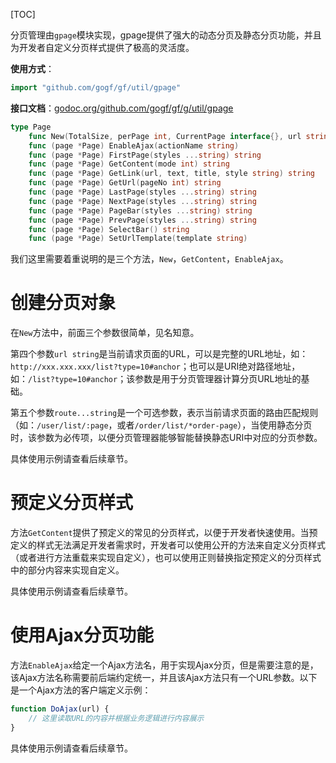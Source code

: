 
[TOC]

分页管理由```gpage```模块实现，gpage提供了强大的动态分页及静态分页功能，并且为开发者自定义分页样式提供了极高的灵活度。

**使用方式**：
```go
import "github.com/gogf/gf/util/gpage"
```

**接口文档**：[godoc.org/github.com/gogf/gf/g/util/gpage](https://godoc.org/github.com/gogf/gf/util/gpage)
```go
type Page
    func New(TotalSize, perPage int, CurrentPage interface{}, url string, router ...*ghttp.Router) *Page
    func (page *Page) EnableAjax(actionName string)
    func (page *Page) FirstPage(styles ...string) string
    func (page *Page) GetContent(mode int) string
    func (page *Page) GetLink(url, text, title, style string) string
    func (page *Page) GetUrl(pageNo int) string
    func (page *Page) LastPage(styles ...string) string
    func (page *Page) NextPage(styles ...string) string
    func (page *Page) PageBar(styles ...string) string
    func (page *Page) PrevPage(styles ...string) string
    func (page *Page) SelectBar() string
    func (page *Page) SetUrlTemplate(template string)
```



我们这里需要着重说明的是三个方法，```New```，```GetContent```，```EnableAjax```。

# 创建分页对象

在```New```方法中，前面三个参数很简单，见名知意。

第四个参数```url string```是当前请求页面的URL，可以是完整的URL地址，如：```http://xxx.xxx.xxx/list?type=10#anchor```；也可以是URI绝对路径地址，如：```/list?type=10#anchor```；该参数是用于分页管理器计算分页URL地址的基础。

第五个参数```route...string```是一个可选参数，表示当前请求页面的路由匹配规则（如：```/user/list/:page```，或者```/order/list/*order-page```），当使用静态分页时，该参数为必传项，以便分页管理器能够智能替换静态URI中对应的分页参数。

具体使用示例请查看后续章节。


# 预定义分页样式

方法```GetContent```提供了预定义的常见的分页样式，以便于开发者快速使用。当预定义的样式无法满足开发者需求时，开发者可以使用公开的方法来自定义分页样式（或者进行方法重载来实现自定义），也可以使用正则替换指定预定义的分页样式中的部分内容来实现自定义。

具体使用示例请查看后续章节。

# 使用Ajax分页功能

方法```EnableAjax```给定一个Ajax方法名，用于实现Ajax分页，但是需要注意的是，该Ajax方法名称需要前后端约定统一，并且该Ajax方法只有一个URL参数。以下是一个Ajax方法的客户端定义示例：
```javascript
function DoAjax(url) {
	// 这里读取URL的内容并根据业务逻辑进行内容展示
}
```

具体使用示例请查看后续章节。